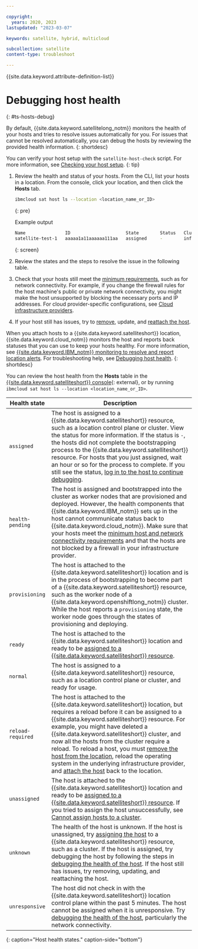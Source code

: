```yaml
---

copyright:
  years: 2020, 2023
lastupdated: "2023-03-07"

keywords: satellite, hybrid, multicloud

subcollection: satellite
content-type: troubleshoot

---
```


{{site.data.keyword.attribute-definition-list}}


# Debugging host health
{: #ts-hosts-debug}

By default, {{site.data.keyword.satellitelong_notm}} monitors the health of your hosts and tries to resolve issues automatically for you. For issues that cannot be resolved automatically, you can debug the hosts by reviewing the provided health information.
{: shortdesc}


You can verify your host setup with the `satellite-host-check` script. For more information, see [Checking your host setup](/docs/satellite?topic=satellite-host-network-check).
{: tip}


1. Review the health and status of your hosts. From the CLI, list your hosts in a location. From the console, click your location, and then click the **Hosts** tab.
    ```sh
    ibmcloud sat host ls --location <location_name_or_ID>
    ```
    {: pre}

    Example output
    ```sh
    Name               ID                     State        Status   Cluster          Worker ID   Worker IP   
    satellite-test-1   aaaaa1a11aaaaaa111aa   assigned     -        infrastructure   -           -   
    ```
    {: screen}

2. Review the states and the steps to resolve the issue in the following table.
3. Check that your hosts still meet the [minimum requirements](/docs/satellite?topic=satellite-host-reqs), such as for network connectivity. For example, if you change the firewall rules for the host machine's public or private network connectivity, you might make the host unsupported by blocking the necessary ports and IP addresses. For cloud provider-specific configurations, see [Cloud infrastructure providers](/docs/satellite?topic=satellite-infrastructure-plan).
4. If your host still has issues, try to [remove](/docs/satellite?topic=satellite-host-remove), update, and [reattach the host](/docs/satellite?topic=satellite-attach-hosts).

When you attach hosts to a {{site.data.keyword.satelliteshort}} location, {{site.data.keyword.cloud_notm}} monitors the host and reports back statuses that you can use to keep your hosts healthy. For more information, see [{{site.data.keyword.IBM_notm}} monitoring to resolve and report location alerts](/docs/satellite?topic=satellite-monitor#monitoring-default). For troubleshooting help, see [Debugging host health](/docs/satellite?topic=satellite-ts-hosts-debug).
{: shortdesc}

You can review the host health from the **Hosts** table in the [{{site.data.keyword.satelliteshort}} console](https://cloud.ibm.com/satellite/locations){: external}, or by running `ibmcloud sat host ls --location <location_name_or_ID>`.

| Health state | Description |
| --- | --- |
| `assigned` | The host is assigned to a {{site.data.keyword.satelliteshort}} resource, such as a location control plane or cluster. View the status for more information. If the status is `-`, the hosts did not complete the bootstrapping process to the {{site.data.keyword.satelliteshort}} resource. For hosts that you just assigned, wait an hour or so for the process to complete. If you still see the status, [log in to the host to continue debugging](/docs/satellite?topic=satellite-ts-hosts-login).|
| `health-pending` | The host is assigned and bootstrapped into the cluster as worker nodes that are provisioned and deployed. However, the health components that {{site.data.keyword.IBM_notm}} sets up in the host cannot communicate status back to {{site.data.keyword.cloud_notm}}. Make sure that your hosts meet the [minimum host and network connectivity requirements](/docs/satellite?topic=satellite-reqs-host-network) and that the hosts are not blocked by a firewall in your infrastructure provider. |
| `provisioning` | The host is attached to the {{site.data.keyword.satelliteshort}} location and is in the process of bootstrapping to become part of a {{site.data.keyword.satelliteshort}} resource, such as the worker node of a {{site.data.keyword.openshiftlong_notm}} cluster. While the host reports a `provisioning` state, the worker node goes through the states of provisioning and deploying. |
| `ready` | The host is attached to the {{site.data.keyword.satelliteshort}} location and ready to be [assigned to a {{site.data.keyword.satelliteshort}} resource](/docs/satellite?topic=satellite-assigning-hosts#host-assign-manual).|
| `normal` | The host is assigned to a {{site.data.keyword.satelliteshort}} resource, such as a location control plane or cluster, and ready for usage. |
| `reload-required` | The host is attached to the {{site.data.keyword.satelliteshort}} location, but requires a reload before it can be assigned to a {{site.data.keyword.satelliteshort}} resource. For example, you might have deleted a {{site.data.keyword.satelliteshort}} cluster, and now all the hosts from the cluster require a reload. To reload a host, you must [remove the host from the location](/docs/satellite?topic=satellite-host-remove), reload the operating system in the underlying infrastructure provider, and [attach the host](/docs/satellite?topic=satellite-attach-hosts) back to the location. |
| `unassigned` | The host is attached to the {{site.data.keyword.satelliteshort}} location and ready to be [assigned to a {{site.data.keyword.satelliteshort}} resource](/docs/satellite?topic=satellite-assigning-hosts#host-assign-manual). If you tried to assign the host unsuccessfully, see [Cannot assign hosts to a cluster](/docs/satellite?topic=satellite-assign-fails).|
| `unknown` | The health of the host is unknown. If the host is unassigned, try [assigning the host](/docs/satellite?topic=satellite-assigning-hosts#host-assign-manual) to a {{site.data.keyword.satelliteshort}} resource, such as a cluster. If the host is assigned, try debugging the host by following the steps in [debugging the health of the host](/docs/satellite?topic=satellite-ts-hosts-debug). If the host still has issues, try removing, updating, and reattaching the host. |
| `unresponsive` | The host did not check in with the {{site.data.keyword.satelliteshort}} location control plane within the past 5 minutes. The host cannot be assigned when it is unresponsive. Try [debugging the health of the host](/docs/satellite?topic=satellite-ts-hosts-debug), particularly the network connectivity. |
{: caption="Host health states." caption-side="bottom"}



